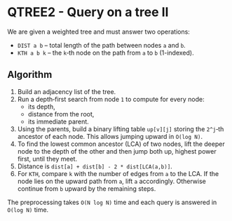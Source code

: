 # QTREE2 - Query on a tree II

We are given a weighted tree and must answer two operations:

* `DIST a b` – total length of the path between nodes `a` and `b`.
* `KTH a b k` – the `k`‑th node on the path from `a` to `b` (1-indexed).

## Algorithm

1. Build an adjacency list of the tree.
2. Run a depth‑first search from node `1` to compute for every node:
   * its depth,
   * distance from the root,
   * its immediate parent.
3. Using the parents, build a binary lifting table `up[v][j]` storing the
   `2^j`‑th ancestor of each node. This allows jumping upward in `O(log N)`.
4. To find the lowest common ancestor (LCA) of two nodes, lift the deeper
   node to the depth of the other and then jump both up, highest power first,
   until they meet.
5. Distance is `dist[a] + dist[b] - 2 * dist[LCA(a,b)]`.
6. For `KTH`, compare `k` with the number of edges from `a` to the LCA.
   If the node lies on the upward path from `a`, lift `a` accordingly.
   Otherwise continue from `b` upward by the remaining steps.

The preprocessing takes `O(N log N)` time and each query is answered in
`O(log N)` time.

